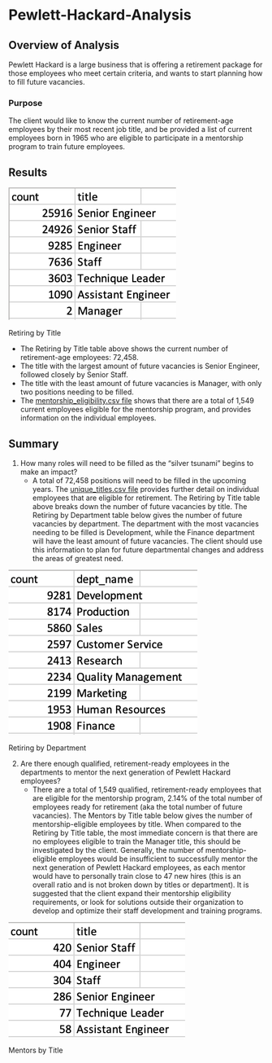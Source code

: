 # Pewlett-Hackard-Analysis

## Overview of Analysis
Pewlett Hackard is a large business that is offering a retirement package for those employees who meet certain criteria, and wants to start planning how to fill future vacancies.

### Purpose
The client would like to know the current number of retirement-age employees by their most recent job title, and be provided a list of current employees born in 1965 who are eligible to participate in a mentorship program to train future employees.

## Results

![Retiring by Title](https://github.com/mschimmy/Pewlett-Hackard-Analysis/blob/main/Images/retiring_by_title.png)

Retiring by Title

- The Retiring by Title table above shows the current number of retirement-age employees: 72,458.
- The title with the largest amount of future vacancies is Senior Engineer, followed closely by Senior Staff.
- The title with the least amount of future vacancies is Manager, with only two positions needing to be filled.
- The [mentorship_eligibility.csv file](https://github.com/mschimmy/Pewlett-Hackard-Analysis/blob/main/Data/mentorship_eligibility.csv) shows that there are a total of 1,549 current employees eligible for the mentorship program, and provides information on the individual employees.

## Summary
1. How many roles will need to be filled as the “silver tsunami” begins to make an impact?
   - A total of 72,458 positions will need to be filled in the upcoming years. The [unique_titles.csv file](https://github.com/mschimmy/Pewlett-Hackard-Analysis/blob/main/Data/unique_titles.csv) provides further detail on individual employees that are eligible for retirement. The Retiring by Title table above breaks down the number of future vacancies by title. The Retiring by Department table below gives the number of future vacancies by department. The department with the most vacancies needing to be filled is Development, while the Finance department will have the least amount of future vacancies. The client should use this information to plan for future departmental changes and address the areas of greatest need.
	
![Retiring by Department](https://github.com/mschimmy/Pewlett-Hackard-Analysis/blob/main/Images/retiring_by_dept.png)

Retiring by Department

2. Are there enough qualified, retirement-ready employees in the departments to mentor the next generation of Pewlett Hackard employees?
   - There are a total of 1,549 qualified, retirement-ready employees that are eligible for the mentorship program, 2.14% of the total number of employees ready for retirement (aka the total number of future vacancies). The Mentors by Title table below gives the number of mentorship-eligible employees by title. When compared to the Retiring by Title table, the most immediate concern is that there are no employees eligible to train the Manager title, this should be investigated by the client. Generally, the number of mentorship-eligible employees would be insufficient to successfully mentor the next generation of Pewlett Hackard employees, as each mentor would have to personally train close to 47 new hires (this is an overall ratio and is not broken down by titles or department). It is suggested that the client expand their mentorship eligibility requirements, or look for solutions outside their organization to develop and optimize their staff development and training programs.

![Mentors by Title](https://github.com/mschimmy/Pewlett-Hackard-Analysis/blob/main/Images/mentors_by_title.png)

Mentors by Title
